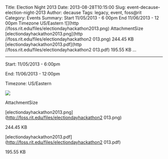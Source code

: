 Title: Election Night 2013
Date: 2013-08-28T10:15:00
Slug: event-decause-election-night-2013
Author: decause
Tags: legacy, event, foss@rit
Category: Events
Summary: Start  11/05/2013 - 6 00pm  End  11/06/2013 - 12 00pm  Timezone  US/Eastern  ![](http //foss.rit.edu/files/electiondayhackathon2013.png)  AttachmentSize  [electiondayhackathon2013.png](http //foss.rit.edu/files/electiondayhackathon2 013.png)  244.45 KB  [electiondayhackathon2013.pdf](http //foss.rit.edu/files/electiondayhackathon2 013.pdf)  195.55 KB   ... 

---
Start: 11/05/2013 - 6:00pm

End: 11/06/2013 - 12:00pm

Timezone: US/Eastern

![](http://foss.rit.edu/files/electiondayhackathon2013.png)

AttachmentSize

[electiondayhackathon2013.png](http://foss.rit.edu/files/electiondayhackathon2
013.png)

244.45 KB

[electiondayhackathon2013.pdf](http://foss.rit.edu/files/electiondayhackathon2
013.pdf)

195.55 KB


